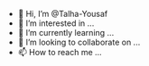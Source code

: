 - 👋 Hi, I’m @Talha-Yousaf
- 👀 I’m interested in ...
- 🌱 I’m currently learning ...
- 💞️ I’m looking to collaborate on ...
- 📫 How to reach me ...

<!---
Talha-Yousaf/Talha-Yousaf is a ✨ special ✨ repository because its `README.md` (this file) appears on your GitHub profile.
You can click the Preview link to take a look at your changes.
--->
